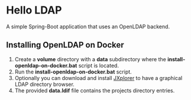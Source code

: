 # Hello LDAP

A simple Spring-Boot application that uses an OpenLDAP backend.

## Installing OpenLDAP on Docker

1. Create a __volume__ directory with a __data__ subdirectory where the __install-openldap-on-docker.bat__ script is located.
2. Run the __install-openldap-on-docker.bat__ script.
3. Optionally you can download and install [JXplorer](https://www.jxplorer.org/downloads/) to have a graphical LDAP directory browser.
4. The provided __data.ldif__ file contains the projects directory entries.